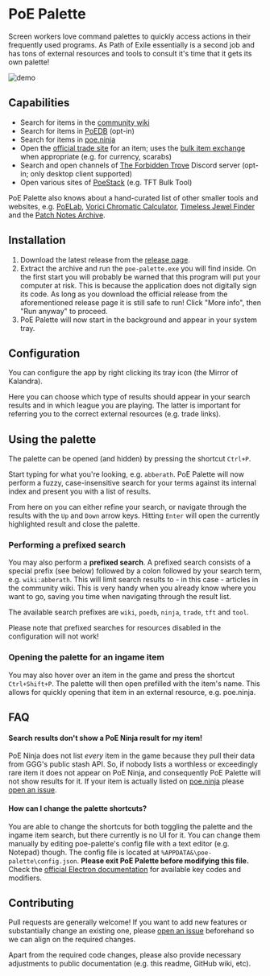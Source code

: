 # PoE Palette
Screen workers love command palettes to quickly access actions in their frequently used programs. As Path of Exile essentially is a second job and has tons of external resources and tools to consult it's time that it gets its own palette!

![demo](https://github.com/flbraun/poe-palette/raw/master/.github/demo.gif)

## Capabilities
- Search for items in the [community wiki](https://www.poewiki.net)
- Search for items in [PoEDB](https://poedb.tw) (opt-in)
- Search for items in [poe.ninja](https://poe.ninja)
- Open the [official trade site](https://www.pathofexile.com/trade) for an item; uses the [bulk item exchange](https://www.pathofexile.com/trade/exchange) when appropriate (e.g. for currency, scarabs)
- Search and open channels of [The Forbidden Trove](https://forbiddentrove.com) Discord server (opt-in; only desktop client supported)
- Open various sites of [PoeStack](https://poestack.com) (e.g. TFT Bulk Tool)

PoE Palette also knows about a hand-curated list of other smaller tools and websites, e.g. [PoELab](https://www.poelab.com), [Vorici Chromatic Calculator](https://siveran.github.io/calc.html), [Timeless Jewel Finder](https://vilsol.github.io/timeless-jewels/tree) and the [Patch Notes Archive](https://www.pathofexile.com/forum/view-forum/patch-notes).

## Installation
1. Download the latest release from the [release page](https://github.com/flbraun/poe-palette/releases).
2. Extract the archive and run the `poe-palette.exe` you will find inside.
   On the first start you will probably be warned that this program will put your computer at risk. This is because the application does not digitally sign its code. As long as you download the official release from the aforementioned release page it is still safe to run!
   Click "More info", then "Run anyway" to proceed.
3. PoE Palette will now start in the background and appear in your system tray.

## Configuration
You can configure the app by right clicking its tray icon (the Mirror of Kalandra).

Here you can choose which type of results should appear in your search results and in which league you are playing. The latter is important for referring you to the correct external resources (e.g. trade links).

## Using the palette
The palette can be opened (and hidden) by pressing the shortcut `Ctrl+P`.

Start typing for what you're looking, e.g. `abberath`. PoE Palette will now perform a fuzzy, case-insensitive search for your terms against its internal index and present you with a list of results.

From here on you can either refine your search, or navigate through the results with the `Up` and `Down` arrow keys. Hitting `Enter` will open the currently highlighted result and close the palette.

### Performing a prefixed search
You may also perform a **prefixed search**. A prefixed search consists of a special prefix (see below) followed by a colon followed by your search term, e.g. `wiki:abberath`. This will limit search results to - in this case - articles in the community wiki. This is very handy when you already know where you want to go, saving you time when navigating through the result list.

The available search prefixes are `wiki`, `poedb`, `ninja`, `trade`, `tft` and `tool`.

Please note that prefixed searches for resources disabled in the configuration will not work!

### Opening the palette for an ingame item
You may also hover over an item in the game and press the shortcut `Ctrl+Shift+P`. The palette will then open prefilled with the item's name. This allows for quickly opening that item in an external resource, e.g. poe.ninja.

## FAQ
#### Search results don't show a PoE Ninja result for my item!
PoE Ninja does not list _every_ item in the game because they pull their data from GGG's public stash API. So, if nobody lists a worthless or exceedingly rare item it does not appear on PoE Ninja, and consequently PoE Palette will not show results for it.
If your item is actually listed on [poe.ninja](https://poe.ninja) please [open an issue](https://github.com/flbraun/poe-palette/issues/new/choose).

#### How can I change the palette shortcuts?
You are able to change the shortcuts for both toggling the palette and the ingame item search, but there currently is no UI for it. You can change them manually by editing poe-palette's config file with a text editor (e.g. Notepad) though.
The config file is located at `%APPDATA&\poe-palette\config.json`. **Please exit PoE Palette before modifying this file.**
Check the [official Electron documentation](https://www.electronjs.org/docs/latest/api/accelerator#available-modifiers) for available key codes and modifiers.

## Contributing
Pull requests are generally welcome! If you want to add new features or substantially change an existing one, please [open an issue](https://github.com/flbraun/poe-palette/issues/new/choose) beforehand so we can align on the required changes.

Apart from the required code changes, please also provide necessary adjustments to public documentation (e.g. this readme, GitHub wiki, etc).
